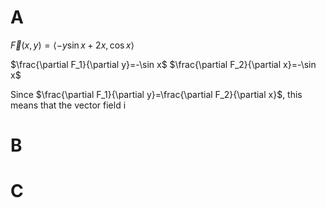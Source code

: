 # A

$\vec F(x,y)=\langle-y\sin x+2x,\cos x\rangle$

$\frac{\partial F_1}{\partial y}=-\sin x$
$\frac{\partial F_2}{\partial x}=-\sin x$

Since $\frac{\partial F_1}{\partial y}=\frac{\partial F_2}{\partial x}$, this means that the vector field i

# B

# C